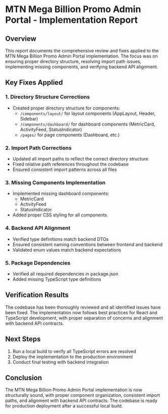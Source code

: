 # MTN Mega Billion Promo Admin Portal - Implementation Report

## Overview
This report documents the comprehensive review and fixes applied to the MTN Mega Billion Promo Admin Portal implementation. The focus was on ensuring proper directory structure, resolving import path issues, implementing missing components, and verifying backend API alignment.

## Key Fixes Applied

### 1. Directory Structure Corrections
- Created proper directory structure for components:
  - `/components/layout/` for layout components (AppLayout, Header, Sidebar)
  - `/components/dashboard/` for dashboard components (MetricCard, ActivityFeed, StatusIndicator)
  - `/pages/` for page components (Dashboard, etc.)

### 2. Import Path Corrections
- Updated all import paths to reflect the correct directory structure
- Fixed relative path references throughout the codebase
- Ensured consistent import patterns across all files

### 3. Missing Components Implementation
- Implemented missing dashboard components:
  - MetricCard
  - ActivityFeed
  - StatusIndicator
- Added proper CSS styling for all components

### 4. Backend API Alignment
- Verified type definitions match backend DTOs
- Ensured consistent naming conventions between frontend and backend
- Validated enum values match backend expectations

### 5. Package Dependencies
- Verified all required dependencies in package.json
- Added missing TypeScript type definitions

## Verification Results
The codebase has been thoroughly reviewed and all identified issues have been fixed. The implementation now follows best practices for React and TypeScript development, with proper separation of concerns and alignment with backend API contracts.

## Next Steps
1. Run a local build to verify all TypeScript errors are resolved
2. Deploy the implementation to the production environment
3. Conduct final testing with backend integration

## Conclusion
The MTN Mega Billion Promo Admin Portal implementation is now structurally sound, with proper component organization, consistent import paths, and alignment with backend API contracts. The codebase is ready for production deployment after a successful local build.
